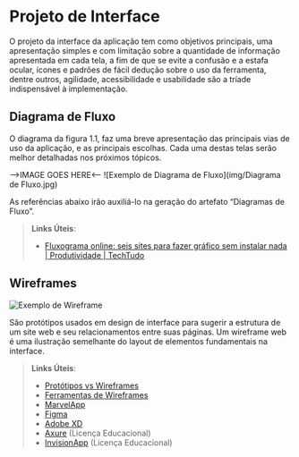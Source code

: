 
# Projeto de Interface

O projeto da interface da aplicação tem como objetivos principais, uma apresentação simples e com limitação sobre a quantidade de informação apresentada em cada tela, a fim de que se evite a confusão e a estafa ocular, ícones e padrões de fácil dedução sobre o uso da ferramenta, dentre outros, agilidade, acessibilidade e usabilidade são a tríade indispensável à implementação.

## Diagrama de Fluxo

O diagrama da figura 1.1, faz uma breve apresentação das principais vias de uso da aplicação, e as principais escolhas. Cada uma destas telas serão melhor detalhadas nos próximos tópicos.

-->IMAGE GOES HERE<--
![Exemplo de Diagrama de Fluxo](img/Diagrama de Fluxo.jpg)

As referências abaixo irão auxiliá-lo na geração do artefato “Diagramas de Fluxo”.

> **Links Úteis**:
> - [Fluxograma online: seis sites para fazer gráfico sem instalar nada | Produtividade | TechTudo](https://www.techtudo.com.br/listas/2019/03/fluxograma-online-seis-sites-para-fazer-grafico-sem-instalar-nada.ghtml)

## Wireframes

![Exemplo de Wireframe](img/wireframe-example.png)

São protótipos usados em design de interface para sugerir a estrutura de um site web e seu relacionamentos entre suas páginas. Um wireframe web é uma ilustração semelhante do layout de elementos fundamentais na interface.
 
> **Links Úteis**:
> - [Protótipos vs Wireframes](https://www.nngroup.com/videos/prototypes-vs-wireframes-ux-projects/)
> - [Ferramentas de Wireframes](https://rockcontent.com/blog/wireframes/)
> - [MarvelApp](https://marvelapp.com/developers/documentation/tutorials/)
> - [Figma](https://www.figma.com/)
> - [Adobe XD](https://www.adobe.com/br/products/xd.html#scroll)
> - [Axure](https://www.axure.com/edu) (Licença Educacional)
> - [InvisionApp](https://www.invisionapp.com/) (Licença Educacional)
